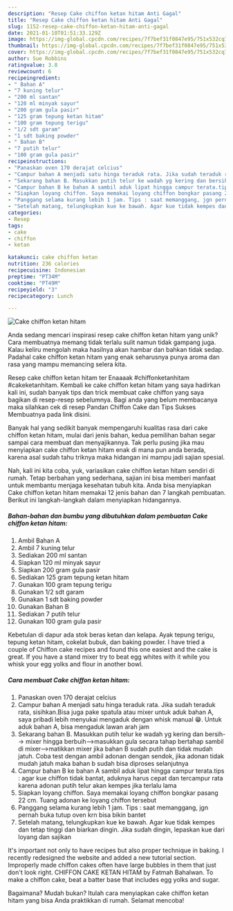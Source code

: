 ```yaml
---
description: "Resep Cake chiffon ketan hitam Anti Gagal"
title: "Resep Cake chiffon ketan hitam Anti Gagal"
slug: 1152-resep-cake-chiffon-ketan-hitam-anti-gagal
date: 2021-01-10T01:51:33.129Z
image: https://img-global.cpcdn.com/recipes/7f7bef31f0847e95/751x532cq70/cake-chiffon-ketan-hitam-foto-resep-utama.jpg
thumbnail: https://img-global.cpcdn.com/recipes/7f7bef31f0847e95/751x532cq70/cake-chiffon-ketan-hitam-foto-resep-utama.jpg
cover: https://img-global.cpcdn.com/recipes/7f7bef31f0847e95/751x532cq70/cake-chiffon-ketan-hitam-foto-resep-utama.jpg
author: Sue Robbins
ratingvalue: 3.8
reviewcount: 6
recipeingredient:
- " Bahan A"
- "7 kuning telur"
- "200 ml santan"
- "120 ml minyak sayur"
- "200 gram gula pasir"
- "125 gram tepung ketan hitam"
- "100 gram tepung terigu"
- "1/2 sdt garam"
- "1 sdt baking powder"
- " Bahan B"
- "7 putih telur"
- "100 gram gula pasir"
recipeinstructions:
- "Panaskan oven 170 derajat celcius"
- "Campur bahan A menjadi satu hinga teraduk rata. Jika sudah teraduk rata, sisihkan.Bisa juga pake spatula atau mixer untuk aduk bahan A, saya pribadi lebih menyukai mengaduk dengan whisk manual 😁. Untuk aduk bahan A, bisa mengaduk lawan arah jam"
- "Sekarang bahan B. Masukkan putih telur ke wadah yg kering dan bersih--&gt; mixer hingga berbuih--&gt;masukkan gula secara tahap bertahap sambil di mixer--&gt;matikkan mixer jika bahan B sudah putih dan tidak mudah jatuh. Coba test dengan ambil adonan dengan sendok, jika adonan tidak mudah jatuh maka bahan b sudah bisa diproses selanjutnya"
- "Campur bahan B ke bahan A sambil aduk lipat hingga campur terata.tips : agar kue chiffon tidak bantat, aduknya harus cepat dan tercampur rata karena adonan putih telur akan kempes jika terlalu lama"
- "Siapkan loyang chiffon. Saya memakai loyang chiffon bongkar pasang 22 cm. Tuang adonan ke loyang chiffon tersebut"
- "Panggang selama kurang lebih 1 jam. Tips : saat memanggang, jgn pernah buka tutup oven krn bisa bikin bantet"
- "Setelah matang, telungkupkan kue ke bawah. Agar kue tidak kempes dan tetap tinggi dan biarkan dingin. Jika sudah dingin, lepaskan kue dari loyang dan sajikan"
categories:
- Resep
tags:
- cake
- chiffon
- ketan

katakunci: cake chiffon ketan 
nutrition: 236 calories
recipecuisine: Indonesian
preptime: "PT34M"
cooktime: "PT49M"
recipeyield: "3"
recipecategory: Lunch

---
```



![Cake chiffon ketan hitam](https://img-global.cpcdn.com/recipes/7f7bef31f0847e95/751x532cq70/cake-chiffon-ketan-hitam-foto-resep-utama.jpg)

Anda sedang mencari inspirasi resep cake chiffon ketan hitam yang unik? Cara membuatnya memang tidak terlalu sulit namun tidak gampang juga. Kalau keliru mengolah maka hasilnya akan hambar dan bahkan tidak sedap. Padahal cake chiffon ketan hitam yang enak seharusnya punya aroma dan rasa yang mampu memancing selera kita.

Resep cake chiffon ketan hitam ter Enaaaak #chiffonketanhitam #cakeketanhitam. Kembali ke cake chiffon ketan hitam yang saya hadirkan kali ini, sudah banyak tips dan trick membuat cake chiffon yang saya bagikan di resep-resep sebelumnya. Bagi anda yang belum membacanya maka silahkan cek di resep Pandan Chiffon Cake dan Tips Sukses Membuatnya pada link disini.

Banyak hal yang sedikit banyak mempengaruhi kualitas rasa dari cake chiffon ketan hitam, mulai dari jenis bahan, kedua pemilihan bahan segar sampai cara membuat dan menyajikannya. Tak perlu pusing jika mau menyiapkan cake chiffon ketan hitam enak di mana pun anda berada, karena asal sudah tahu triknya maka hidangan ini mampu jadi sajian spesial.


Nah, kali ini kita coba, yuk, variasikan cake chiffon ketan hitam sendiri di rumah. Tetap berbahan yang sederhana, sajian ini bisa memberi manfaat untuk membantu menjaga kesehatan tubuh kita. Anda bisa menyiapkan Cake chiffon ketan hitam memakai 12 jenis bahan dan 7 langkah pembuatan. Berikut ini langkah-langkah dalam menyiapkan hidangannya.

<!--inarticleads1-->

##### Bahan-bahan dan bumbu yang dibutuhkan dalam pembuatan Cake chiffon ketan hitam:

1. Ambil  Bahan A
1. Ambil 7 kuning telur
1. Sediakan 200 ml santan
1. Siapkan 120 ml minyak sayur
1. Siapkan 200 gram gula pasir
1. Sediakan 125 gram tepung ketan hitam
1. Gunakan 100 gram tepung terigu
1. Gunakan 1/2 sdt garam
1. Gunakan 1 sdt baking powder
1. Gunakan  Bahan B
1. Sediakan 7 putih telur
1. Gunakan 100 gram gula pasir


Kebetulan di dapur ada stok beras ketan dan kelapa. Ayak tepung terigu, tepung ketan hitam, cokelat bubuk, dan baking powder. I have tried a couple of Chiffon cake recipes and found this one easiest and the cake is great. If you have a stand mixer try to beat egg whites with it while you whisk your egg yolks and flour in another bowl. 

<!--inarticleads2-->

##### Cara membuat Cake chiffon ketan hitam:

1. Panaskan oven 170 derajat celcius
1. Campur bahan A menjadi satu hinga teraduk rata. Jika sudah teraduk rata, sisihkan.Bisa juga pake spatula atau mixer untuk aduk bahan A, saya pribadi lebih menyukai mengaduk dengan whisk manual 😁. Untuk aduk bahan A, bisa mengaduk lawan arah jam
1. Sekarang bahan B. Masukkan putih telur ke wadah yg kering dan bersih--&gt; mixer hingga berbuih--&gt;masukkan gula secara tahap bertahap sambil di mixer--&gt;matikkan mixer jika bahan B sudah putih dan tidak mudah jatuh. Coba test dengan ambil adonan dengan sendok, jika adonan tidak mudah jatuh maka bahan b sudah bisa diproses selanjutnya
1. Campur bahan B ke bahan A sambil aduk lipat hingga campur terata.tips : agar kue chiffon tidak bantat, aduknya harus cepat dan tercampur rata karena adonan putih telur akan kempes jika terlalu lama
1. Siapkan loyang chiffon. Saya memakai loyang chiffon bongkar pasang 22 cm. Tuang adonan ke loyang chiffon tersebut
1. Panggang selama kurang lebih 1 jam. Tips : saat memanggang, jgn pernah buka tutup oven krn bisa bikin bantet
1. Setelah matang, telungkupkan kue ke bawah. Agar kue tidak kempes dan tetap tinggi dan biarkan dingin. Jika sudah dingin, lepaskan kue dari loyang dan sajikan


It&#39;s important not only to have recipes but also proper technique in baking. I recently redesigned the website and added a new tutorial section. Improperly made chiffon cakes often have large bubbles in them that just don&#39;t look right. CHIFFON CAKE KETAN HITAM by Fatmah Bahalwan. To make a chiffon cake, beat a batter base that includes egg yolks and sugar. 

Bagaimana? Mudah bukan? Itulah cara menyiapkan cake chiffon ketan hitam yang bisa Anda praktikkan di rumah. Selamat mencoba!

